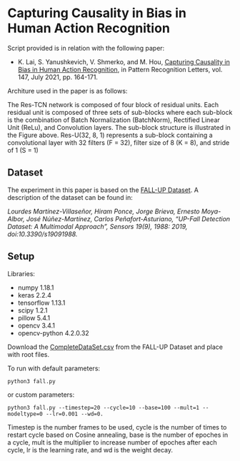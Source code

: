 # Capturing Causality in Bias in Human Action Recognition

Script provided is in relation with the following paper:

- K. Lai, S. Yanushkevich, V. Shmerko, and M. Hou, [Capturing Causality in Bias in Human Action Recognition](https://www.sciencedirect.com/science/article/abs/pii/S0167865521001380), in Pattern Recognition Letters, vol. 147, July 2021, pp. 164-171.

Architure used in the paper is as follows:

[](tcn.png)

The Res-TCN network is composed of four block of residual units. Each residual unit is composed of three sets of sub-blocks where each sub-block is the combination of Batch Normalization (BatchNorm), Rectified Linear Unit (ReLu), and Convolution layers. The sub-block structure is illustrated in the Figure above. Res-U(32, 8, 1) represents a sub-block containing a convolutional layer with 32 filters (F = 32), filter size of 8 (K = 8), and stride of 1 (S = 1)

## Dataset
The experiment in this paper is based on the [FALL-UP Dataset](https://sites.google.com/up.edu.mx/har-up/). A description of the dataset can be found in:
 
*Lourdes Martínez-Villaseñor, Hiram Ponce, Jorge Brieva, Ernesto Moya-Albor, José Núñez-Martínez, Carlos Peñafort-Asturiano, “UP-Fall Detection Dataset: A Multimodal Approach”, Sensors 19(9), 1988: 2019, doi:10.3390/s19091988.*

## Setup
Libraries:
- numpy 1.18.1
- keras 2.2.4
- tensorflow 1.13.1
- scipy 1.2.1
- pillow 5.4.1
- opencv 3.4.1
- opencv-python 4.2.0.32

Download the [CompleteDataSet.csv](https://drive.google.com/file/d/1JBGU5W2uq9rl8h7bJNt2lN4SjfZnFxmQ/view) from the FALL-UP Dataset and place with root files.

To run with default parameters:
```
python3 fall.py
```

or custom parameters:
```
python3 fall.py --timestep=20 --cycle=10 --base=100 --mult=1 --modeltype=0 --lr=0.001 --wd=0.
```
Timestep is the number frames to be used, cycle is the number of times to restart cycle based on Cosine annealing, base is the number of epoches in a cycle, mult is the multiplier to increase number of epoches after each cycle, lr is the learning rate, and wd is the weight decay.
